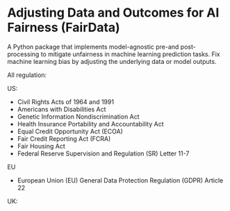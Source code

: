 # Adjusting Data and Outcomes for AI Fairness (FairData)
A Python package that implements model-agnostic pre-and post-processing to mitigate unfairness in machine learning prediction tasks. Fix machine learning bias by adjusting the underlying data or model outputs. 

All regulation:

US:
* Civil Rights Acts of 1964 and 1991
* Americans with Disabilities Act
* Genetic Information Nondiscrimination Act
* Health Insurance Portability and Accountability Act 
* Equal Credit Opportunity Act (ECOA)
* Fair Credit Reporting Act (FCRA)
* Fair Housing Act
* Federal Reserve Supervision and Regulation (SR) Letter 11-7

EU
* European Union (EU) General Data Protection Regulation (GDPR) Article 22

UK:

